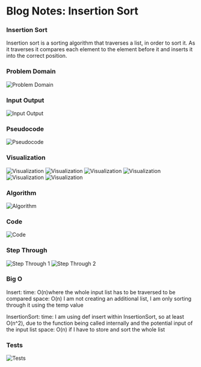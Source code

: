 # Blog Notes: Insertion Sort

### Insertion Sort

Insertion sort is a sorting algorithm that traverses a list, in order to sort it.
As it traverses it compares each element to the element before it and inserts it into the correct position.


### Problem Domain
![Problem Domain](images/problem_domain.png)

### Input Output
![Input Output](images/input_output.png)

### Pseudocode
![Pseudocode](images/pseudocode.png)

### Visualization
![Visualization](images/visualization_1.png)
![Visualization](images/visualization_2.png)
![Visualization](images/visualization_3.png)
![Visualization](images/visualization_4.png)
![Visualization](images/visualization_6.png)
![Visualization](images/visualization_5.png)

### Algorithm
![Algorithm](images/algorithm.png)

### Code
![Code](images/code.png)

### Step Through
![Step Through 1](images/step_through_1.png)
![Step Through 2](images/step_through_2.png)

### Big O
Insert:
time: O(n)where the whole input list has to be traversed to be compared
space: O(n) I am not creating an additional list, I am only sorting through it using the temp value

InsertionSort:
time:  I am using def insert within InsertionSort, so at least O(n^2), due to the function being called internally
and the potential input of the input list
space: O(n) if I have to store and sort the whole list

### Tests
![Tests](images/tests.png)

